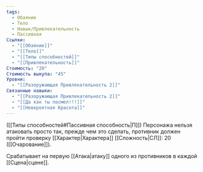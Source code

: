 ```yaml
---
tags:
  - Обаяние
  - Тело
  - Навык/Привлекательность
  - Пассивная
Ссылки:
  - "[[Обаяние]]"
  - "[[Тело]]"
  - "[[Типы способностей]]"
  - "[[Привлекательность]]"
Стоимость: "20"
Стоимость выкупа: "45"
Уровни:
  - "[[Разоружающая Привлекательность 2]]"
Связанные навыки:
  - "[[Разоружающая Привлекательность 2]]"
  - "[[Да как ты посмел!!!]]"
  - "[[Невероятная Красота]]"
---
```

([[Типы способностей#Пассивная способность|П]]) Персонажа нельзя атаковать просто так, прежде чем это сделать, противник должен пройти проверку  [[Характер|Характера]] [[Сложность|СЛ]]: 20 ([[Очарование]]). 

Срабатывает на первую [[Атака|атаку]] одного из противников в каждой [[Сцена|сцене]].